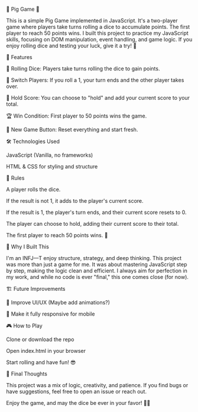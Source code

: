 🎲 Pig Game 🎲

This is a simple Pig Game implemented in JavaScript. It's a two-player game where players take turns rolling a dice to accumulate points. The first player to reach 50 points wins.
I built this project to practice my JavaScript skills, focusing on DOM manipulation, event handling, and game logic. If you enjoy rolling dice and testing your luck, give it a try! 🎲

🚀 Features

🎲 Rolling Dice: Players take turns rolling the dice to gain points.

🔄 Switch Players: If you roll a 1, your turn ends and the other player takes over.

📌 Hold Score: You can choose to "hold" and add your current score to your total.

🏆 Win Condition: First player to 50 points wins the game.

🔄 New Game Button: Reset everything and start fresh.

🛠️ Technologies Used

JavaScript (Vanilla, no frameworks)

HTML & CSS for styling and structure

📜 Rules

A player rolls the dice.

If the result is not 1, it adds to the player's current score.

If the result is 1, the player's turn ends, and their current score resets to 0.

The player can choose to hold, adding their current score to their total.

The first player to reach 50 points wins. 🎉

🧠 Why I Built This

I'm an INFJ—T enjoy structure, strategy, and deep thinking. This project was more than just a game for me. It was about mastering JavaScript step by step, making the logic clean and efficient. I always aim for perfection in my work, and while no code is ever "final," this one comes close (for now). 

🏗️ Future Improvements

🎨 Improve UI/UX (Maybe add animations?)

📱 Make it fully responsive for mobile

🎮 How to Play

Clone or download the repo

Open index.html in your browser

Start rolling and have fun! 😎

📌 Final Thoughts

This project was a mix of logic, creativity, and patience. If you find bugs or have suggestions, feel free to open an issue or reach out.

Enjoy the game, and may the dice be ever in your favor! 🎲🔥

